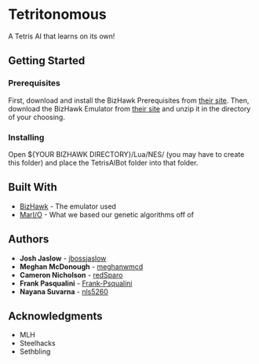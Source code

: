 # Tetritonomous

A Tetris AI that learns on its own!

## Getting Started

### Prerequisites

First, download and install the BizHawk Prerequisites from [their site](https://github.com/TASVideos/BizHawk-Prereqs/releases).
Then, download the BizHawk Emulator from [their site](https://github.com/TASVideos/BizHawk/releases/) and unzip it in the directory of your choosing.

### Installing

Open ${YOUR BIZHAWK DIRECTORY}/Lua/NES/ (you may have to create this folder) and place the TetrisAIBot folder into that folder.

## Built With

* [BizHawk](http://tasvideos.org/BizHawk.html) - The emulator used
* [MarI/O](https://github.com/mam91/Neat-Genetic-Mario) - What we based our genetic algorithms off of

## Authors

* **Josh Jaslow** - [jbossjaslow](https://github.com/jbossjaslow/)
* **Meghan McDonough** - [meghanwmcd](https://github.com/meghanwmcd/)
* **Cameron Nicholson** - [redSparo](https://github.com/redSparo/)
* **Frank Pasqualini** - [Frank-Psqualini](https://github.com/Frank-Pasqualini/)
* **Nayana Suvarna** - [nls5260](https://github.com/nls5260/)

## Acknowledgments

* MLH
* Steelhacks
* Sethbling
